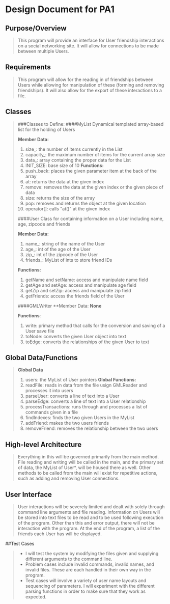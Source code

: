 # Design Document for PA1

## Purpose/Overview
>This program will provide an interface for User friendship interactions on a social networking site. It will allow for connections to be made between multiple Users.


## Requirements
> This program will allow for the reading in of friendships between Users while allowing for manipulation of these (forming and removing friendships).
> It will also allow for the export of these interactions to a file.


## Classes
> ###Classes to Define:
> ####MyList
>   Dynamical templated array-based list for the holding of Users
>
>**Member Data:**
>   1. size_: the number of items currently in the List
>   2. capacity_: the maximum number of items for the current array size
>   3. data_: array containing the proper data for the List
>   4. INIT_SIZE: base size of 10
>**Functions:**
>   1. push_back: places the given parameter item at the back of the array
>   2. at: returns the data at the given index
>   3. remove: removes the data at the given index or the given piece of data
>   4. size: returns the size of the array
>   5. pop: removes and returns the object at the given location
>   6. operator[]: calls "at()" at the given index
>
> ####User
>   Class for containing information on a User including name, age, zipcode and friends
>
>**Member Data:**
>   1. name_: string of the name of the User
>   2. age_: int of the age of the User
>   3. zip_: int of the zipcode of the User
>   4. friends_: MyList of ints to store friend IDs
>
>**Functions:**
>   1. getName and setName: access and manipulate name field
>   2. getAge and setAge: access and manipulate age field
>   3. getZip and setZip: access and manipulate zip field
>   4. getFriends: access the friends field of the User
> 
> ####GMLWriter
>**Member Data:
>   **None**
>
>**Functions**:
>   1. write: primary method that calls for the conversion and saving of a User save file
>   2. toNode: converts the given User object into text
>   3. toEdge: converts the relationships of the given User to text


## Global Data/Functions
>**Global Data**
>   1. users: the MyList of User pointers
>**Global Functions:**
>   1. readFile: reads in data from the file usign GMLReader and processes it into users
>   2. parseUser: converts a line of text into a User
>   3. parseEdge: converts a line of text into a User relationship
>   4. processTransactions: runs through and processes a list of commands given in a file
>   5. findIndexes: finds the two given Users in the MyList
>   6. addFriend: makes the two users friends
>   7. removeFriend: removes the relationship between the two users

## High-level Architecture
> Everything in this will be governed primarily from the main method. File reading and writing will be called in the main, and the primary set of data, the MyList of User*, will be housed there as well. Other methods to be called from the main will exist for repetitive actions, such as adding and removing User connections.
> 

## User Interface
> User interactions will be severely limited and dealt with solely through command line arguments and file reading. Information on Users will be stored into text files to be read and to be used following execution of the program.
> Other than this and error output, there will not be interaction with the program.
> At the end of the program, a list of the friends each User has will be displayed.


##Test Cases
> + I will test the system by modifying the files given and supplying different arguments to the command line.
> + Problem cases include invalid commands, invalid names, and invalid files. These are each handled in their own way in the program.
> + Test cases will involve a variety of user name layouts and sequencing of parameters. I will experiment with the different parsing functions in order to make sure that they work as expected.